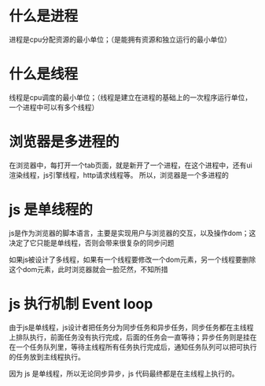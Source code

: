 # 什么是进程

进程是cpu分配资源的最小单位；（是能拥有资源和独立运行的最小单位）


# 什么是线程

线程是cpu调度的最小单位；（线程是建立在进程的基础上的一次程序运行单位，一个进程中可以有多个线程）


# 浏览器是多进程的

在浏览器中，每打开一个tab页面，就是新开了一个进程，在这个进程中，还有ui渲染线程，js引擎线程，http请求线程等。 所以，浏览器是一个多进程的


# js 是单线程的

js是作为浏览器的脚本语言，主要是实现用户与浏览器的交互，以及操作dom；这决定了它只能是单线程，否则会带来很复杂的同步问题

如果js被设计了多线程，如果有一个线程要修改一个dom元素，另一个线程要删除这个dom元素，此时浏览器就会一脸茫然，不知所措


# js 执行机制 Event loop

由于js是单线程，js设计者把任务分为同步任务和异步任务，同步任务都在主线程上排队执行，前面任务没有执行完成，后面的任务会一直等待；异步任务则是挂在在一个任务队列里，等待主线程所有任务执行完成后，通知任务队列可以把可执行的任务放到主线程执行。

因为 js 是单线程，所以无论同步异步，js 代码最终都是在主线程上执行的。
